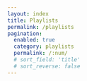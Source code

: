 ```yaml
---
layout: index
title: Playlists
permalink: /playlists
pagination:
  enabled: true
  category: playlists
  permalink: /:num/
  # sort_field: 'title'
  # sort_reverse: false
---
```

